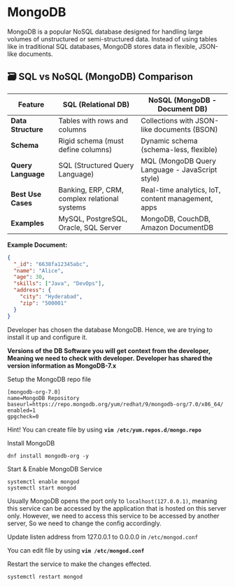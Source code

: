 
# MongoDB

MongoDB is a popular NoSQL database designed for handling large volumes of unstructured or semi-structured data. Instead of using tables like in traditional SQL databases, MongoDB stores data in flexible, JSON-like documents.

## 🗃️ SQL vs NoSQL (MongoDB) Comparison

| Feature                     | SQL (Relational DB)                           | NoSQL (MongoDB - Document DB)                      |
|----------------------------|-----------------------------------------------|----------------------------------------------------|
| **Data Structure**         | Tables with rows and columns                  | Collections with JSON-like documents (BSON)        |
| **Schema**                 | Rigid schema (must define columns)            | Dynamic schema (schema-less, flexible)             |
| **Query Language**         | SQL (Structured Query Language)               | MQL (MongoDB Query Language - JavaScript style)    |
| **Best Use Cases**         | Banking, ERP, CRM, complex relational systems | Real-time analytics, IoT, content management, apps |
| **Examples**               | MySQL, PostgreSQL, Oracle, SQL Server         | MongoDB, CouchDB, Amazon DocumentDB                |

**Example Document:**

```json
{
  "_id": "6638fa12345abc",
  "name": "Alice",
  "age": 30,
  "skills": ["Java", "DevOps"],
  "address": {
    "city": "Hyderabad",
    "zip": "500001"
  }
}
```

Developer has chosen the database MongoDB. Hence, we are trying to install it up and configure it. 

**Versions of the DB Software you will get context from the developer, Meaning we need to check with developer.**
**Developer has shared the version information as MongoDB-7.x**

Setup the MongoDB repo file 

``` shell title=/etc/yum.repos.d/mongo.repo
[mongodb-org-7.0]
name=MongoDB Repository
baseurl=https://repo.mongodb.org/yum/redhat/9/mongodb-org/7.0/x86_64/
enabled=1
gpgcheck=0
```

Hint! You can create file by using **`vim /etc/yum.repos.d/mongo.repo`**

Install MongoDB 

```shell 
dnf install mongodb-org -y 
```

Start & Enable MongoDB Service 

```shell 
systemctl enable mongod 
systemctl start mongod 
```

Usually MongoDB opens the port only to `localhost(127.0.0.1)`, meaning this service can be accessed by the application that is hosted on this server only. However, we need to access this service to be accessed by another server, So we need to change the config accordingly.

Update listen address from 127.0.0.1 to 0.0.0.0 in `/etc/mongod.conf`

You can edit file by using **`vim /etc/mongod.conf`**

Restart the service to make the changes effected.

```shell 
systemctl restart mongod
```

